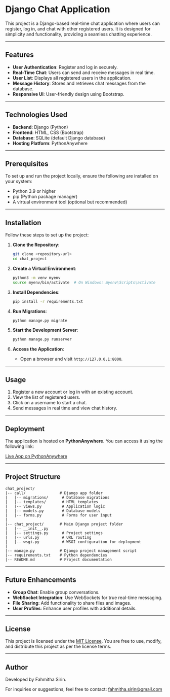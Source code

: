 # Django Chat Application

This project is a Django-based real-time chat application where users can register, log in, and chat with other registered users. It is designed for simplicity and functionality, providing a seamless chatting experience.

---

## Features

- **User Authentication**: Register and log in securely.
- **Real-Time Chat**: Users can send and receive messages in real time.
- **User List**: Displays all registered users in the application.
- **Message History**: Stores and retrieves chat messages from the database.
- **Responsive UI**: User-friendly design using Bootstrap.

---

## Technologies Used

- **Backend**: Django (Python)
- **Frontend**: HTML, CSS (Bootstrap)
- **Database**: SQLite (default Django database)
- **Hosting Platform**: PythonAnywhere

---

## Prerequisites

To set up and run the project locally, ensure the following are installed on your system:

- Python 3.9 or higher
- pip (Python package manager)
- A virtual environment tool (optional but recommended)

---

## Installation

Follow these steps to set up the project:

1. **Clone the Repository**:
   ```bash
   git clone <repository-url>
   cd chat_project
   ```

2. **Create a Virtual Environment**:
   ```bash
   python3 -m venv myenv
   source myenv/bin/activate  # On Windows: myenv\Scripts\activate
   ```

3. **Install Dependencies**:
   ```bash
   pip install -r requirements.txt
   ```

4. **Run Migrations**:
   ```bash
   python manage.py migrate
   ```

5. **Start the Development Server**:
   ```bash
   python manage.py runserver
   ```

6. **Access the Application**:
   - Open a browser and visit `http://127.0.0.1:8000`.

---

## Usage

1. Register a new account or log in with an existing account.
2. View the list of registered users.
3. Click on a username to start a chat.
4. Send messages in real time and view chat history.

---

## Deployment

The application is hosted on **PythonAnywhere**. You can access it using the following link:

[Live App on PythonAnywhere](https://fahmithasirin.pythonanywhere.com/)

---

## Project Structure

```
chat_project/
|-- call/               # Django app folder
|   |-- migrations/      # Database migrations
|   |-- templates/       # HTML templates
|   |-- views.py         # Application logic
|   |-- models.py        # Database models
|   |-- forms.py         # Forms for user input
|
|-- chat_project/       # Main Django project folder
|   |-- __init__.py
|   |-- settings.py      # Project settings
|   |-- urls.py          # URL routing
|   |-- wsgi.py          # WSGI configuration for deployment
|
|-- manage.py           # Django project management script
|-- requirements.txt    # Python dependencies
|-- README.md           # Project documentation
```

---

## Future Enhancements

- **Group Chat**: Enable group conversations.
- **WebSocket Integration**: Use WebSockets for true real-time messaging.
- **File Sharing**: Add functionality to share files and images.
- **User Profiles**: Enhance user profiles with additional details.

---

## License

This project is licensed under the [MIT License](LICENSE). You are free to use, modify, and distribute this project as per the license terms.

---

## Author

Developed by Fahmitha Sirin.

For inquiries or suggestions, feel free to contact: [fahmitha.sirin@gmail.com](mailto:fahmitha.sirin@gmail.com)

